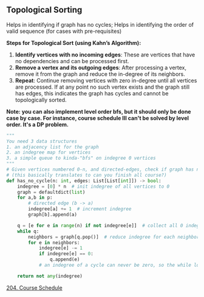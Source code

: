 ## Topological Sorting
Helps in identifying if graph has no cycles; Helps in identifying the order of valid sequence (for cases with pre-requisites)

**Steps for Topological Sort (using Kahn’s Algorithm):**
1. **Identify vertices with no incoming edges**: These are vertices that have no dependencies and can be processed first.
2. **Remove a vertex and its outgoing edges**: After processing a vertex, remove it from the graph and reduce the in-degree of its neighbors.
3. **Repeat**: Continue removing vertices with zero in-degree until all vertices are processed. If at any point no such vertex exists and the graph still has edges, this indicates the graph has cycles and cannot be topologically sorted.

**Note: you can also implement level order bfs, but it should only be done case by case. For instance, course schedule III can't be solved by level order. It's a DP problem.**
```python
"""
You need 3 data structures
1. an adjacency list for the graph
2. an indegree map for vertices
3. a simple queue to kinda-"bfs" on indegree 0 vertices
"""
# Given vertices numbered 0-n, and directed-edges, check if graph has no cycle
# (this basically translates to can you finish all course?)
def has_no_cycle(n: int, edges: List[List[int]]) -> bool:
    indegree = [0] * n  # init indegree of all vertices to 0
    graph = defaultdict(list)
    for a,b in p:
        # directed edge (b -> a)
        indegree[a] += 1  # increment indegree
        graph[b].append(a)

    q = [e for e in range(n) if not indegree[e]]  # collect all 0 indegree vertices
    while q:
        neighbors = graph[q.pop()]  # reduce indegree for each neighbors
        for e in neighbors:
            indegree[e] -= 1
            if indegree[e] == 0:  
                q.append(e)
            # an indegree of a cycle can never be zero, so the while loop never goes into infinite loop

    return not any(indegree)
```
[204. Course Schedule](https://leetcode.com/problems/course-schedule/description/)
